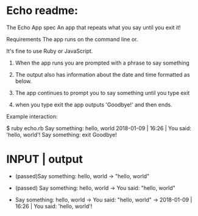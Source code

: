 Echo readme:
===========
The Echo App spec
An app that repeats what you say until you exit it!

Requirements
The app runs on the command line or.

It's fine to use Ruby or JavaScript.

1. When the app runs you are prompted with a phrase to say something

2. The output also has information about the date and time formatted as below.

3. The app continues to prompt you to say something until you type exit

4. when you type exit the app outputs 'Goodbye!' and then ends.

Example interaction:

$ ruby echo.rb
Say something:
hello, world
2018-01-09 | 16:26 | You said: 'hello, world'!
Say something:
exit
Goodbye!

INPUT      |   output
=====================

- (passed)Say something: hello, world -> "hello, world"

- (passed) Say something: hello, world -> You said: "hello, world"

- Say something: hello, world -> You said: "hello, world" -> 2018-01-09 | 16:26 | You said: 'hello, world'!
